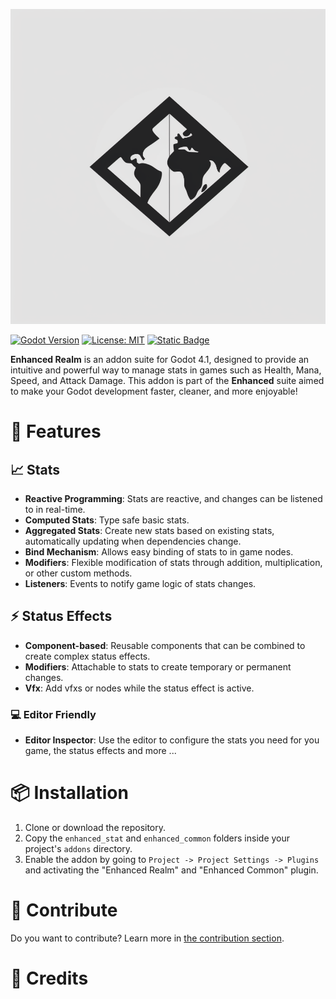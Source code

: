 ![logo](assets/logo.png)

[![Godot Version](https://img.shields.io/badge/Godot-4.1-brightgreen.svg)](https://godotengine.org)
[![License: MIT](https://img.shields.io/badge/License-MIT-blue.svg)](https://opensource.org/licenses/MIT)
[![Static Badge](https://img.shields.io/badge/Doc-0.0.1-blue)](https://zennyth.github.io/EnhancedRealm/)

**Enhanced Realm** is an addon suite for Godot 4.1, designed to provide an intuitive and powerful way to manage stats in games such as Health, Mana, Speed, and Attack Damage. This addon is part of the **Enhanced** suite aimed to make your Godot development faster, cleaner, and more enjoyable!

# 🚀 Features

## 📈 Stats

- **Reactive Programming**: Stats are reactive, and changes can be listened to in real-time.
- **Computed Stats**: Type safe basic stats.
- **Aggregated Stats**: Create new stats based on existing stats, automatically updating when dependencies change.
- **Bind Mechanism**: Allows easy binding of stats to in game nodes.
- **Modifiers**: Flexible modification of stats through addition, multiplication, or other custom methods.
- **Listeners**: Events to notify game logic of stats changes.

## ⚡ Status Effects

- **Component-based**: Reusable components that can be combined to create complex status effects.
- **Modifiers**: Attachable to stats to create temporary or permanent changes.
- **Vfx**: Add vfxs or nodes while the status effect is active.

### 💻 Editor Friendly

- **Editor Inspector**: Use the editor to configure the stats you need for you game, the status effects and more ... 


# 📦 Installation

1. Clone or download the repository.
2. Copy the `enhanced_stat` and `enhanced_common` folders inside your project's `addons` directory.
3. Enable the addon by going to `Project -> Project Settings -> Plugins` and activating the "Enhanced Realm" and "Enhanced Common" plugin.

# 🍻 Contribute

Do you want to contribute? Learn more in [the contribution section](/contribute.md).

# 🥰 Credits

